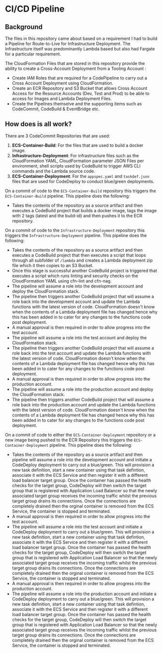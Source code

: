 # CI/CD Pipeline

## Background
The files in this repository came about based on a requirement I had to build a Pipeline for Route-to-Live for Infrastructure Deployment. The Infrastructure itself was predominantly Lambda based but also had Fargate for a particular requirement.

The CloudFormation Files that are stored in this repository provide the ability to create a Cross-Account Deployment from a Tooling Account :
*   Create IAM Roles that are required for a CodePipeline to carry out a Cross Account Deployment using CloudFormation.
*   Create an ECR Repository and S3 Bucket that allows Cross Account Access for the Resource Accounts (Dev, Test and Prod) to be able to access for Images and Lambda Deployment Files.
*   Create the Pipelines themselve and the supporting items such as CodeCommit, CodeBuild & EventBridge etc.

## How does is all work?
There are 3 CodeCommit Repositories that are used:
1.  **ECS-Container-Build**: For the files that are used to build a docker image.
2.  **Infrastructure-Deployment**: For infrastructure files such as the CloudFormation YAML, CloudFormation parameter JSON Files per environment, shell scripts used by CodeBuild to trigger AWS CLI commands and the Lambda source code.
3.  **ECS-Container-Deployment**: For the `appspec.yaml` and `taskdef.json` files that are used for CodeDeploy to conduct blue/green deployments.

On a commit of code to the `ECS-Container-Build` repository this triggers the `ECS-Container-Build` pipeline.  This pipeline does the following:
*   Takes the contents of the repository as a source artifact and then executes a CodeBuild project that builds a docker image, tags the image with 2 tags (latest and the build-id) and then pushes it to the ECR repository.

On a commit of code to the `Infrastructure-Deployment` repository this triggers the `Infrastructure-Deployment` pipeline. This pipeline does the following:
*   Takes the contents of the repository as a source artifact and then executes a CodeBuild project that then executes a script that loops through all subfolder of `/lambda` and creates a Lambda deployment zip file which it then copies to an S3 Bucket.  
*   Once this stage is successful another CodeBuild project is triggered that executes a script which runs linting and security checks on the CloudFormation YAML using cfn-lint and cfn-nag.  
*   The pipeline will assume a role into the development account and deploy the CloudFormation stack.  
*   The pipeline then triggers another CodeBuild project that will assume a role back into the development account and update the Lambda functions with the latest version of code.  CloudFormation doesn't know when the contents of a Lambda deployment file has changed hence why this has been added in to cater for any changes to the functions code post deployment.
*   A manual approval is then required in order to allow progress into the test account.
*   The pipeline will assume a role into the test account and deploy the CloudFormation stack.  
*   The pipeline then triggers another CodeBuild project that will assume a role back into the test account and update the Lambda functions with the latest version of code.  CloudFormation doesn't know when the contents of a Lambda deployment file has changed hence why this has been added in to cater for any changes to the functions code post deployment.
*   A manual approval is then required in order to allow progress into the production account.
*   The pipeline will assume a role into the production account and deploy the CloudFormation stack.  
*   The pipeline then triggers another CodeBuild project that will assume a role back into the production account and update the Lambda functions with the latest version of code.  CloudFormation doesn't know when the contents of a Lambda deployment file has changed hence why this has been added in to cater for any changes to the functions code post deployment.

On a commit of code to either the `ECS-Container-Deployment` repository or a new image being pushed to the ECR Repository this triggers the `ECS-Container-Deployment` pipeline. This pipeline does the following:
*   Takes the contents of the repository as a source artifact and then pipeline will assume a role into the development account and initiate a CodeDeploy deployment to carry out a blue/green.  This will provision a new task definition, start a new container using that task defintion, associate it with the ECS Service and then register it with a different load balancer target group.  Once the container has passed the health checks for the target group, CodeDeploy will then switch the target group that is registered with Application Load Balancer so that the newly associated target group receives the incoming traffic whilst the previous target group drains its connections.  Once the connections are completely drained then the orginal container is removed from the ECS Service, the container is stopped and terminated.
*   A manual approval is then required in order to allow progress into the test account.
*   The pipeline will assume a role into the test account and initiate a CodeDeploy deployment to carry out a blue/green.  This will provision a new task definition, start a new container using that task defintion, associate it with the ECS Service and then register it with a different load balancer target group.  Once the container has passed the health checks for the target group, CodeDeploy will then switch the target group that is registered with Application Load Balancer so that the newly associated target group receives the incoming traffic whilst the previous target group drains its connections.  Once the connections are completely drained then the orginal container is removed from the ECS Service, the container is stopped and terminated.
*   A manual approval is then required in order to allow progress into the production account.
*   The pipeline will assume a role into the production account and initiate a CodeDeploy deployment to carry out a blue/green.  This will provision a new task definition, start a new container using that task defintion, associate it with the ECS Service and then register it with a different load balancer target group.  Once the container has passed the health checks for the target group, CodeDeploy will then switch the target group that is registered with Application Load Balancer so that the newly associated target group receives the incoming traffic whilst the previous target group drains its connections.  Once the connections are completely drained then the orginal container is removed from the ECS Service, the container is stopped and terminated.